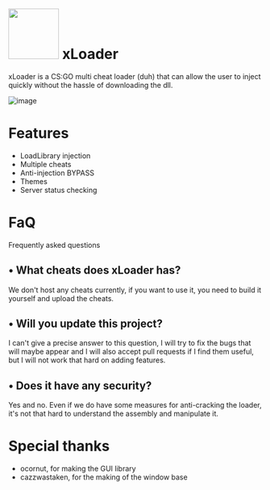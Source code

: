 # <img src="https://github-production-user-asset-6210df.s3.amazonaws.com/134323107/242057650-658c2219-dd1a-4c35-a58a-1490e79e2ebd.png" width="100" height="100" /> xLoader
xLoader is a CS:GO multi cheat loader (duh) that can allow the user to inject quickly without the hassle of downloading the dll.

![image](https://github.com/NoveeX/xLoader/assets/134323107/b4b2dd09-9d23-4ac1-b7be-ddd9e61589c2)

# Features
- LoadLibrary injection
- Multiple cheats
- Anti-injection BYPASS
- Themes
- Server status checking

# FaQ
Frequently asked questions
## • What cheats does xLoader has?
We don't host any cheats currently, if you want to use it, you need to build it yourself and upload the cheats.

## • Will you update this project?
I can't give a precise answer to this question, I will try to fix the bugs that will maybe appear and I will also accept pull requests if I find them useful, but I will not work that hard on adding features.

## • Does it have any security?
Yes and no. Even if we do have some measures for anti-cracking the loader, it's not that hard to understand the assembly and manipulate it.

# Special thanks
- ocornut, for making the GUI library
- cazzwastaken, for the making of the window base
